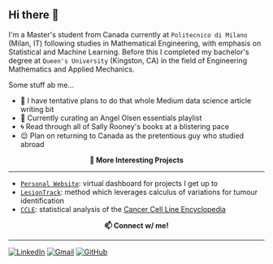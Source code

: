 ## Hi there 👋


I'm a Master's student from Canada currently at `Politecnico di Milano` (Milan, IT) following studies in Mathematical Engineering, with emphasis on Statistical and Machine Learning.  Before this I completed my bachelor's degree at `Queen's University` (Kingston, CA) in the field of Engineering Mathematics and Applied Mechanics. 

Some stuff ab me...
* 🐙 I have tentative plans to do that whole Medium data science article writing bit
* 🥑 Currently curating an Angel Olsen essentials playlist
* 🌀 Read through all of Sally Rooney's books at a blistering pace
* 😌 Plan on returning to Canada as the pretentious guy who studied abroad 


<p align="center" style="font-weight:bold"> 🔨 <b> More Interesting Projects </b> <p>

---
* [`Personal Website`](https://nnethercott.github.io/natenethercott/index.html): virtual dashboard for projects I get up to 
* [`LesionTrack`](https://github.com/nnethercott/LesionTrack): method which leverages calculus of variations for tumour identification
* [`CCLE`](https://github.com/nnethercott/CCLE-Analysis): statistical analysis of the [Cancer Cell Line Encyclopedia](https://sites.broadinstitute.org/ccle/)
  

<p align="center" style="font-weight:bold">📫<b> Connect w/ me! </b> <p>

---
[![LinkedIn](https://img.shields.io/badge/linkedin-%230077B5.svg?style=for-the-badge&logo=linkedin&logoColor=white)](https://www.linkedin.com/in/nate-nethercott-99b546176/)
[![Gmail](https://img.shields.io/badge/Gmail-D14836?style=for-the-badge&logo=gmail&logoColor=white)](mailto:natenethercott@gmail.com)
[![GitHub](https://img.shields.io/badge/github-%23121011.svg?style=for-the-badge&logo=github&logoColor=white)](https://github.com/nnethercott)
  
  
<!--
**nnethercott/nnethercott** is a ✨ _special_ ✨ repository because its `README.md` (this file) appears on your GitHub profile.

Here are some ideas to get you started:

- 🔭 I’m currently working on ...
- 🌱 I’m currently learning ...
- 👯 I’m looking to collaborate on ...
- 🤔 I’m looking for help with ...
- 💬 Ask me about ...
- 📫 How to reach me: ...
- 😄 Pronouns: ...
- ⚡ Fun fact: ...
-->
